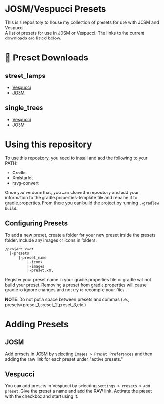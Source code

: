 # JOSM/Vespucci Presets

This is a repository to house my collection of presets for use with JOSM and Vespucci.  
A list of presets for use in JOSM or Vespucci. The links to the current downloads are listed below.

<!-- preset-start -->

# 🔽 Preset Downloads

## street_lamps
- [Vespucci](https://github.com/steglitz/josm_presets/raw/gh-pages/gen/street_lamps_preset.zip)
- [JOSM](https://github.com/steglitz/josm_presets/raw/gh-pages/gen/street_lamps-josm_preset.zip)

## single_trees
- [Vespucci](https://github.com/steglitz/josm_presets/raw/gh-pages/gen/single_trees_preset.zip)
- [JOSM](https://github.com/steglitz/josm_presets/raw/gh-pages/gen/single_trees-josm_preset.zip)


<!-- preset-end -->
# Using this repository
To use this repository, you need to install and add the following to your PATH:
 - Gradle
 - Xmlstarlet
 - rsvg-convert

Once you've done that, you can clone the repository and add your information to the gradle.properties-template file 
and rename it to gradle.properties. From there you can build the project by running `./gradlew build`.

## Configuring Presets
To add a new preset, create a folder for your new preset inside the presets folder. Include any images or icons in 
folders. 
```
/project_root
  |-presets
      |-preset_name
          |-icons
          |-images
          |-preset.xml
```
Register your preset name in your gradle.properties file or gradle will not build your preset. Removing a preset 
from gradle.properties will cause gradle to ignore changes and not try to recompile your files.

**NOTE**: Do not put a space between presets and commas (i.e., presets=preset_1,preset_2,preset_3,etc.) 

# Adding Presets

## JOSM
Add presets in JOSM by selecting `Images > Preset Preferences` and then adding the raw link for each preset under 
"active presets."

## Vespucci
You can add presets in Vespucci by selecting `Settings > Presets > Add preset`. Give the preset a name
and add the RAW link. Activate the preset with the checkbox and start using it.
